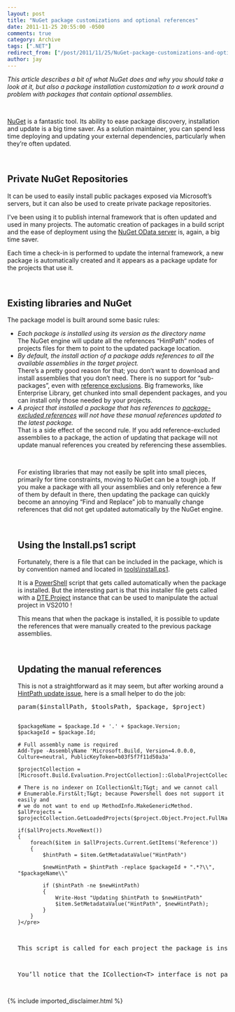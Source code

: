 ```yaml
---
layout: post
title: "NuGet package customizations and optional references"
date: 2011-11-25 20:55:00 -0500
comments: true
category: Archive
tags: [".NET"]
redirect_from: ["/post/2011/11/25/NuGet-package-customizations-and-optional-references", "/post/2011/11/25/nuget-package-customizations-and-optional-references"]
author: jay
---
```

<!-- more -->
<p><em>This article describes a bit of what NuGet does and why you should take a look at it, but also a package installation customization to a work around a problem with packages that contain optional assemblies.</em></p>
<p>&nbsp;</p>
<p><a href="http://nuget.org/" target="_blank">NuGet</a> is a fantastic tool. Its ability to ease package discovery, installation and update is a big time saver. As a solution maintainer, you can spend less time deploying and updating your external dependencies, particularly when they&rsquo;re often updated.</p>
<p>&nbsp;</p>
<h2>Private NuGet Repositories</h2>
<p>It can be used to easily install public packages exposed via Microsoft&rsquo;s servers, but it can also be used to create private package repositories.</p>
<p>I've been using it to publish internal framework that is often updated and used in many projects. The automatic creation of packages in a build script and the ease of deployment using the <a href="http://docs.nuget.org/docs/creating-packages/hosting-your-own-nuget-feeds" target="_blank">NuGet OData server</a> is, again, a big time saver.</p>
<p>Each time a check-in is performed to update the internal framework, a new package is automatically created and it appears as a package update for the projects that use it.</p>
<p>&nbsp;</p>
<h2>Existing libraries and NuGet</h2>
<p>The package model is built around some basic rules:</p>
<ul>
<li><em>Each package is installed using its version as the directory name <br /></em>The NuGet engine will update all the references &ldquo;HintPath&rdquo; nodes of projects files for them to point to the updated package location.</li>
<li><em>By default, the install action of a package adds references to all the available assemblies in the target project. <br /></em>There&rsquo;s a pretty good reason for that; you don&rsquo;t want to download and install assemblies that you don&rsquo;t need. There is no support for &ldquo;sub-packages&rdquo;, even with <a href="http://docs.nuget.org/docs/reference/nuspec-reference#Specifying_Explicit_Assembly_References" target="_blank">reference exclusions</a>. Big frameworks, like Enterprise Library, get chunked into small dependent packages, and you can install only those needed by your projects.</li>
<li><em>A project that installed a package that has references to </em><a href="http://docs.nuget.org/docs/reference/nuspec-reference#Specifying_Explicit_Assembly_References" target="_blank"><em>package-excluded references</em></a><em> will not have these manual references updated to the latest package. <br /></em>That is a side effect of the second rule. If you add reference-excluded assemblies to a package, the action of updating that package will not update manual references you created by referencing these assemblies.
<p>&nbsp;</p>
<p>For existing libraries that may not easily be split into small pieces, primarily for time constraints, moving to NuGet can be a tough job. If you make a package with all your assemblies and only reference a few of them by default in there, then updating the package can quickly become an annoying &ldquo;Find and Replace&rdquo; job to manually change references that did not get updated automatically by the NuGet engine.</p>
<p>&nbsp;</p>
<h2>Using the Install.ps1 script</h2>
<p>Fortunately, there is a file that can be included in the package, which is by convention named and located in <a href="http://docs.nuget.org/docs/creating-packages/creating-and-publishing-a-package#Automatically_Running_PowerShell_Scripts_During_Package_Installation_and_Removal" target="_blank">tools\install.ps1</a>.</p>
<p>It is a <a href="http://technet.microsoft.com/en-us/scriptcenter/dd742419" target="_blank">PowerShell</a> script that gets called automatically when the package is installed. But the interesting part is that this installer file gets called with a <a href="http://msdn.microsoft.com/en-us/library/51h9a6ew(v=VS.100).aspx" target="_blank">DTE.Project</a> instance that can be used to manipulate the actual project in VS2010 !</p>
<p>This means that when the package is installed, it is possible to update the references that were manually created to the previous package assemblies.</p>
<p>&nbsp;</p>
<h2>Updating the manual references</h2>
<p>This is not a straightforward as it may seem, but after working around a <a href="http://stackoverflow.com/a/6847955/26346" target="_blank">HintPath update issue</a>, here is a small helper to do the job:</p>
<pre class="brush: ps">param($installPath, $toolsPath, $package, $project)
    
    $packageName = $package.Id + '.' + $package.Version;
    $packageId = $package.Id;

    # Full assembly name is required
    Add-Type -AssemblyName 'Microsoft.Build, Version=4.0.0.0, Culture=neutral, PublicKeyToken=b03f5f7f11d50a3a'

    $projectCollection = [Microsoft.Build.Evaluation.ProjectCollection]::GlobalProjectCollection
    
    # There is no indexer on ICollection&lt;T&gt; and we cannot call
    # Enumerable.First&lt;T&gt; because Powershell does not support it easily and
    # we do not want to end up MethodInfo.MakeGenericMethod.
    $allProjects = $projectCollection.GetLoadedProjects($project.Object.Project.FullName).GetEnumerator(); 

    if($allProjects.MoveNext())
    {
        foreach($item in $allProjects.Current.GetItems('Reference'))
        {
            $hintPath = $item.GetMetadataValue("HintPath")
            
            $newHintPath = $hintPath -replace $packageId + ".*?\\", "$packageName\\"
        
            if ($hintPath -ne $newHintPath)
            {
                Write-Host "Updating $hintPath to $newHintPath"
                $item.SetMetadataValue("HintPath", $newHintPath);
            }
        }
    }</pre>
<p>This script is called for each project the package is installed onto, and scans all the references of the project that match the current package to update them.</p>
<p>You&rsquo;ll notice that the ICollection&lt;T&gt; interface is not particularly PowerShell friendly. Too bad the Powershell syntax does not allow the use of generic methods, otherwise that nasty GetEnumerator / MoveNext could have gone away. Still, Powershell is dynamically typed so using IEnumerable.Current is fine.</p>
</li>
</ul>
{% include imported_disclaimer.html %}
